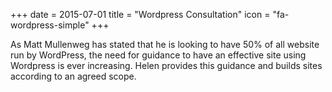 +++
date = 2015-07-01
title = "Wordpress Consultation"
icon = "fa-wordpress-simple"
+++

As Matt Mullenweg has stated that he is looking to have 50% of all website run by WordPress, the need for guidance to have an effective site using Wordpress is ever increasing. Helen provides this guidance and builds sites according to an agreed scope.

<!--more-->


